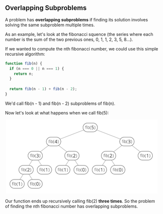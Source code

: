 
## Overlapping Subproblems

A problem has **overlapping subproblems** if finding its solution involves solving the same subproblem multiple times.

As an example, let's look at the fibonacci squence (the series where each number is the sum of the two previous ones, 0, 1, 1, 2, 3, 5, 8...).

If we wanted to compute the nth fibonacci number, we could use this simple recursive algorithm:

```javascript
function fib(n) {
  if (n === 0 || n === 1) {
    return n;
  }

  return fib(n - 1) + fib(n - 2);
}
```

We'd call fib(n - 1) and fib(n - 2) subproblems of fib(n).

Now let's look at what happens when we call fib(5):

<p align="center">
<img src="images/fib_tree_3.png" width="500" />
</p>

Our function ends up recursively calling fib(2) **three times**. So the problem of finding the nth fibonacci number has overlapping subproblems.
